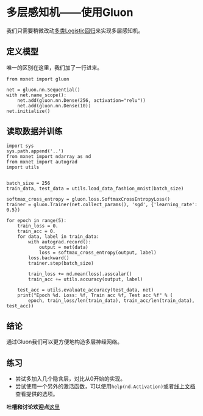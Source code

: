 # 多层感知机——使用Gluon

我们只需要稍微改动[多类Logistic回归](../chapter_crashcourse/softmax-regression-gluon.md)来实现多层感知机。

## 定义模型

唯一的区别在这里，我们加了一行进来。

```{.python .input  n=5}
from mxnet import gluon

net = gluon.nn.Sequential()
with net.name_scope():
    net.add(gluon.nn.Dense(256, activation="relu"))
    net.add(gluon.nn.Dense(10))
net.initialize()
```

## 读取数据并训练

```{.python .input  n=6}
import sys
sys.path.append('..')
from mxnet import ndarray as nd
from mxnet import autograd
import utils


batch_size = 256
train_data, test_data = utils.load_data_fashion_mnist(batch_size)

softmax_cross_entropy = gluon.loss.SoftmaxCrossEntropyLoss()
trainer = gluon.Trainer(net.collect_params(), 'sgd', {'learning_rate': 0.5})

for epoch in range(5):
    train_loss = 0.
    train_acc = 0.
    for data, label in train_data:
        with autograd.record():
            output = net(data)
            loss = softmax_cross_entropy(output, label)
        loss.backward()
        trainer.step(batch_size)

        train_loss += nd.mean(loss).asscalar()
        train_acc += utils.accuracy(output, label)

    test_acc = utils.evaluate_accuracy(test_data, net)
    print("Epoch %d. Loss: %f, Train acc %f, Test acc %f" % (
        epoch, train_loss/len(train_data), train_acc/len(train_data), test_acc))
```

## 结论

通过Gluon我们可以更方便地构造多层神经网络。

## 练习

- 尝试多加入几个隐含层，对比从0开始的实现。
- 尝试使用一个另外的激活函数，可以使用`help(nd.Activation)`或者[线上文档](https://mxnet.apache.org/api/python/ndarray.html#mxnet.ndarray.Activation)查看提供的选项。

**吐槽和讨论欢迎点**[这里](https://discuss.gluon.ai/t/topic/738)
